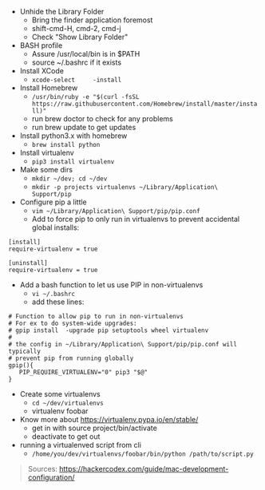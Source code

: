 - Unhide the Library Folder
	- Bring the finder application foremost
	- shift-cmd-H, cmd-2, cmd-j
	- Check "Show Library Folder"
- BASH profile
	- Assure /usr/local/bin is in $PATH
	- source ~/.bashrc if it exists
- Install XCode
	- `xcode-select 	-install`
- Install Homebrew
	- `/usr/bin/ruby -e "$(curl -fsSL https://raw.githubusercontent.com/Homebrew/install/master/install)"`
	- run brew doctor to check for any problems
	- run brew update to get updates
- Install python3.x with homebrew
	- `brew install python`
- Install virtualenv
	- `pip3 install virtualenv`
- Make some dirs
	- `mkdir ~/dev; cd ~/dev`
	- `mkdir -p projects virtualenvs ~/Library/Application\ Support/pip`
- Configure pip a little
	- `vim ~/Library/Application\ Support/pip/pip.conf`
	- Add to force pip to only run in virtualenvs to prevent accidental global installs:
```
[install]
require-virtualenv = true

[uninstall]
require-virtualenv = true
```
- Add a bash function to let us use PIP in non-virtualenvs
	- `vi ~/.bashrc`
	- add these lines:
```
# Function to allow pip to run in non-virtualenvs
# For ex to do system-wide upgrades:
# gpip install 	-upgrade pip setuptools wheel virtualenv
#
# the config in ~/Library/Application\ Support/pip/pip.conf will typically
# prevent pip from running globally
gpip(){
   PIP_REQUIRE_VIRTUALENV="0" pip3 "$@"
}
```
- Create some virtualenvs
	- `cd ~/dev/virtualenvs`
	- virtualenv foobar
- Know more about https://virtualenv.pypa.io/en/stable/
	- get in with source project/bin/activate
	- deactivate to get out
- running a virtualenved script from cli
	- `/home/you/dev/virtualenvs/foobar/bin/python /path/to/script.py`

> Sources: https://hackercodex.com/guide/mac-development-configuration/
